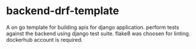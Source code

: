 # backend-drf-template

A on go template for building apis for django application.
perform tests against the backend using django test suite.
flake8 was choosen for linting.
dockerhub account is required.